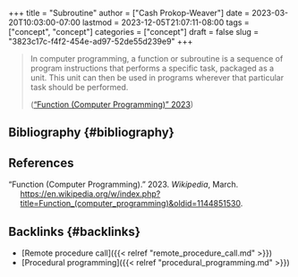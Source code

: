 +++
title = "Subroutine"
author = ["Cash Prokop-Weaver"]
date = 2023-03-20T10:03:00-07:00
lastmod = 2023-12-05T21:07:11-08:00
tags = ["concept", "concept"]
categories = ["concept"]
draft = false
slug = "3823c17c-f4f2-454e-ad97-52de55d239e9"
+++

> In computer programming, a function or subroutine is a sequence of program instructions that performs a specific task, packaged as a unit. This unit can then be used in programs wherever that particular task should be performed.
>
> (<a href="#citeproc_bib_item_1">“Function (Computer Programming)” 2023</a>)


## Bibliography {#bibliography}

## References

<style>.csl-entry{text-indent: -1.5em; margin-left: 1.5em;}</style><div class="csl-bib-body">
  <div class="csl-entry"><a id="citeproc_bib_item_1"></a>“Function (Computer Programming).” 2023. <i>Wikipedia</i>, March. <a href="https://en.wikipedia.org/w/index.php?title=Function_(computer_programming)&oldid=1144851530">https://en.wikipedia.org/w/index.php?title=Function_(computer_programming)&#38;oldid=1144851530</a>.</div>
</div>


## Backlinks {#backlinks}

-   [Remote procedure call]({{< relref "remote_procedure_call.md" >}})
-   [Procedural programming]({{< relref "procedural_programming.md" >}})
